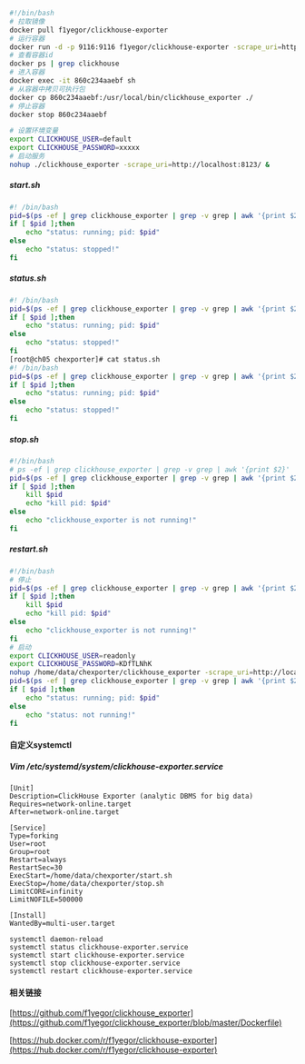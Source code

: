 ```bash
#!/bin/bash
# 拉取镜像
docker pull f1yegor/clickhouse-exporter
# 运行容器
docker run -d -p 9116:9116 f1yegor/clickhouse-exporter -scrape_uri=http://localhost:8123/
# 查看容器id
docker ps | grep clickhouse
# 进入容器
docker exec -it 860c234aaebf sh
# 从容器中拷贝可执行包
docker cp 860c234aaebf:/usr/local/bin/clickhouse_exporter ./
# 停止容器
docker stop 860c234aaebf

# 设置环境变量
export CLICKHOUSE_USER=default
export CLICKHOUSE_PASSWORD=xxxxx
# 启动服务
nohup ./clickhouse_exporter -scrape_uri=http://localhost:8123/ &
```

##### start.sh

```bash
#! /bin/bash
pid=$(ps -ef | grep clickhouse_exporter | grep -v grep | awk '{print $2}')
if [ $pid ];then
    echo "status: running; pid: $pid"
else
    echo "status: stopped!"
fi
```

##### status.sh

```bash
#! /bin/bash
pid=$(ps -ef | grep clickhouse_exporter | grep -v grep | awk '{print $2}')
if [ $pid ];then
    echo "status: running; pid: $pid"
else
    echo "status: stopped!"
fi
[root@ch05 chexporter]# cat status.sh
#! /bin/bash
pid=$(ps -ef | grep clickhouse_exporter | grep -v grep | awk '{print $2}')
if [ $pid ];then
    echo "status: running; pid: $pid"
else
    echo "status: stopped!"
fi
```

##### stop.sh

```bash
#!/bin/bash
# ps -ef | grep clickhouse_exporter | grep -v grep | awk '{print $2}' | xargs kill -9
pid=$(ps -ef | grep clickhouse_exporter | grep -v grep | awk '{print $2}')
if [ $pid ];then
    kill $pid
    echo "kill pid: $pid"
else
    echo "clickhouse_exporter is not running!"
fi
```

##### restart.sh

```bash
#!/bin/bash
# 停止
pid=$(ps -ef | grep clickhouse_exporter | grep -v grep | awk '{print $2}')
if [ $pid ];then
    kill $pid
    echo "kill pid: $pid"
else
    echo "clickhouse_exporter is not running!"
fi
# 启动
export CLICKHOUSE_USER=readonly
export CLICKHOUSE_PASSWORD=KDfTLNhK
nohup /home/data/chexporter/clickhouse_exporter -scrape_uri=http://localhost:8123/ &
pid=$(ps -ef | grep clickhouse_exporter | grep -v grep | awk '{print $2}')
if [ $pid ];then
    echo "status: running; pid: $pid"
else
    echo "status: not running!"
fi
```

#### 自定义systemctl

##### Vim /etc/systemd/system/clickhouse-exporter.service

```
[Unit]
Description=ClickHouse Exporter (analytic DBMS for big data)
Requires=network-online.target
After=network-online.target

[Service]
Type=forking
User=root
Group=root
Restart=always
RestartSec=30
ExecStart=/home/data/chexporter/start.sh
ExecStop=/home/data/chexporter/stop.sh
LimitCORE=infinity
LimitNOFILE=500000

[Install]
WantedBy=multi-user.target
```

```shell
systemctl daemon-reload
systemctl status clickhouse-exporter.service
systemctl start clickhouse-exporter.service
systemctl stop clickhouse-exporter.service
systemctl restart clickhouse-exporter.service
```



#### 相关链接

[https://github.com/f1yegor/clickhouse_exporter](https://github.com/f1yegor/clickhouse_exporter/blob/master/Dockerfile)

[https://hub.docker.com/r/f1yegor/clickhouse-exporter](https://hub.docker.com/r/f1yegor/clickhouse-exporter)

